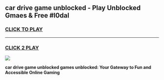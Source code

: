 
## car drive game unblocked - Play Unblocked Gmaes & Free #l0dal
<h3>
<a href="https://premium.freeplayer.one?title=car_drive_game_unblocked&ref=01M">CLICK TO PLAY</a></h3>
<hr>

<h3>
<a href="https://premium.freeplayer.one?title=car_drive_game_unblocked&ref=01M">CLICK 2 PLAY</a>
  
</h3>

<a href="https://premium.freeplayer.one?title=car_drive_game_unblocked&ref=01M"><img src="https://clearcache.store/games.png"></a>


**car drive game unblocked games unblocked: Your Gateway to Fun and Accessible Online Gaming**
